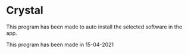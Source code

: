 # Crystal

This program has been made to auto install the selected software in the app.

This program has been made in 15-04-2021